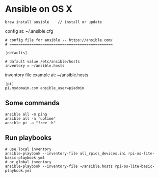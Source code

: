 # Ansible on OS X

```
brew install ansible    // install or update
```

config at: ~/.ansible.cfg

```
# config file for ansible -- https://ansible.com/
# ===============================================

[defaults]

# dafault value /etc/ansible/hosts
inventory = ~/ansible.hosts
```

inventory file example at: ~/ansible.hosts

```
[pi]
pi.mydomain.com ansible_user=piadmin
```

## Some commands
```
ansible all -m ping
ansible all -a 'uptime'
ansible pi -a "free -h"
```
## Run playbooks
```
# use local inventory
ansible-playbook --inventory-file all_rpios_devices.ini rpi-os-lite-basic-playbook.yml
# or global inventory
ansible-playbook --inventory-file ~/ansible.hosts rpi-os-lite-basic-playbook.yml
```

